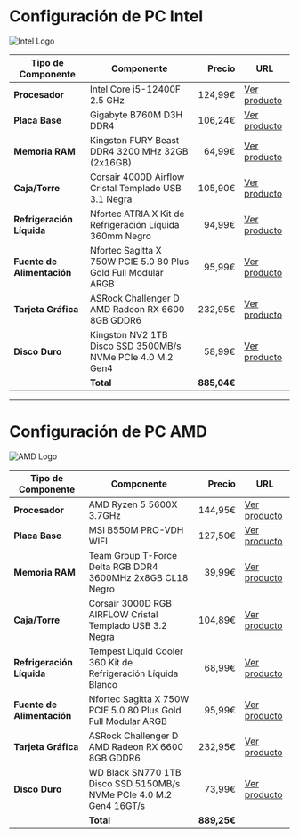 # Configuración de PC Intel  
![Intel Logo](https://upload.wikimedia.org/wikipedia/commons/thumb/2/2e/Intel_logo_%282020%2C_light_blue%29.svg/320px-Intel_logo_%282020%2C_light_blue%29.svg.png)  

| Tipo de Componente       | Componente                                         | Precio  | URL                      |
|--------------------------|----------------------------------------------------|--------:|--------------------------|
| **Procesador**           | Intel Core i5-12400F 2.5 GHz                       | 124,99€ | [Ver producto](https://www.pccomponentes.com/intel-core-i5-12400f-25-ghz) |
| **Placa Base**           | Gigabyte B760M D3H DDR4                            | 106,24€ | [Ver producto](https://www.pccomponentes.com/gigabyte-b760m-ds3h-ddr4) |
| **Memoria RAM**          | Kingston FURY Beast DDR4 3200 MHz 32GB (2x16GB)    | 64,99€  | [Ver producto](https://www.pccomponentes.com/kingston-fury-beast-ddr4-3200-mhz-32gb-2x16gb-cl16) |
| **Caja/Torre**           | Corsair 4000D Airflow Cristal Templado USB 3.1 Negra | 105,90€ | [Ver producto](https://www.pccomponentes.com/corsair-4000d-airflow-cristal-templado-usb-31-negra) |
| **Refrigeración Líquida**| Nfortec ATRIA X Kit de Refrigeración Líquida 360mm Negro | 94,99€ | [Ver producto](https://www.pccomponentes.com/nfortec-atria-x-kit-de-refrigeracion-liquida-360mm-negro) |
| **Fuente de Alimentación** | Nfortec Sagitta X 750W PCIE 5.0 80 Plus Gold Full Modular ARGB | 95,99€  | [Ver producto](https://www.pccomponentes.com/fuente-alimentacion-nfortec-sagitta-x2-pcie-51-atx-31-750w-80-plus-gold-full-modular) |
| **Tarjeta Gráfica**      | ASRock Challenger D AMD Radeon RX 6600 8GB GDDR6   | 232,95€ | [Ver producto](https://www.pccomponentes.com/asrock-challenger-d-amd-radeon-rx-6600-8-gb-gddr6) |
| **Disco Duro**          | Kingston NV2 1TB Disco SSD 3500MB/s NVMe PCIe 4.0 M.2 Gen4 | 58,99€  | [Ver producto](https://www.pccomponentes.com/disco-duro-kingston-nv2-1tb-disco-ssd-3500mb-s-nvme-pcie-40-m2-gen4) |
|                          | **Total**                                          | **885,04€** |                          |  

---

# Configuración de PC AMD  
![AMD Logo](https://upload.wikimedia.org/wikipedia/commons/thumb/7/7c/AMD_Logo.svg/320px-AMD_Logo.svg.png)  

| Tipo de Componente       | Componente                                         | Precio  | URL                      |
|--------------------------|----------------------------------------------------|--------:|--------------------------|
| **Procesador**           | AMD Ryzen 5 5600X 3.7GHz                           | 144,95€ | [Ver producto](https://www.pccomponentes.com/amd-ryzen-5-5600x-37ghz) |
| **Placa Base**           | MSI B550M PRO-VDH WIFI                             | 127,50€ | [Ver producto](https://www.pccomponentes.com/msi-b550m-pro-vdh-wifi) |
| **Memoria RAM**          | Team Group T-Force Delta RGB DDR4 3600MHz 2x8GB CL18 Negro | 39,99€  | [Ver producto](https://www.pccomponentes.com/team-group-t-force-delta-rgb-ddr4-3600mhz-pc4-28800-16gb-2x8gb-cl18-negro) |
| **Caja/Torre**           | Corsair 3000D RGB AIRFLOW Cristal Templado USB 3.2 Negra | 104,89€ | [Ver producto](https://www.pccomponentes.com/corsair-3000d-rgb-airflow-cristal-templado-usb-32-negra) |
| **Refrigeración Líquida**| Tempest Liquid Cooler 360 Kit de Refrigeración Líquida Blanco | 68,99€ | [Ver producto](https://www.pccomponentes.com/tempest-liquid-cooler-360-kit-de-refrigeracion-liquida-blanco) |
| **Fuente de Alimentación** | Nfortec Sagitta X 750W PCIE 5.0 80 Plus Gold Full Modular ARGB | 95,99€  | [Ver producto](https://www.pccomponentes.com/nfortec-sagitta-x-750w-pcie-50-80-plus-gold-full-modular-a-rgb) |
| **Tarjeta Gráfica**      | ASRock Challenger D AMD Radeon RX 6600 8GB GDDR6   | 232,95€ | [Ver producto](https://www.pccomponentes.com/asrock-challenger-d-amd-radeon-rx-6600-8-gb-gddr6) |
| **Disco Duro**          | WD Black SN770 1TB Disco SSD 5150MB/s NVMe PCIe 4.0 M.2 Gen4 16GT/s | 73,99€  | [Ver producto](https://www.pccomponentes.com/disco-duro-wd-black-sn770-1tb-disco-ssd-5150mb-s-nvme-pcie-40-m2-gen4-16gt-s) |
|                          | **Total**                                          | **889,25€** |                          |  
